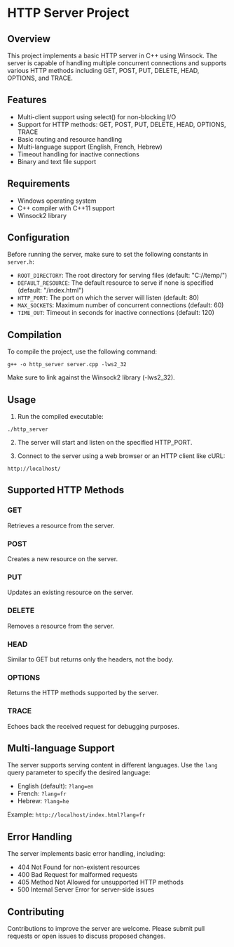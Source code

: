 # HTTP Server Project

## Overview

This project implements a basic HTTP server in C++ using Winsock. The server is capable of handling multiple concurrent connections and supports various HTTP methods including GET, POST, PUT, DELETE, HEAD, OPTIONS, and TRACE.

## Features

- Multi-client support using select() for non-blocking I/O
- Support for HTTP methods: GET, POST, PUT, DELETE, HEAD, OPTIONS, TRACE
- Basic routing and resource handling
- Multi-language support (English, French, Hebrew)
- Timeout handling for inactive connections
- Binary and text file support

## Requirements

- Windows operating system
- C++ compiler with C++11 support
- Winsock2 library

## Configuration

Before running the server, make sure to set the following constants in `server.h`:

- `ROOT_DIRECTORY`: The root directory for serving files (default: "C://temp/")
- `DEFAULT_RESOURCE`: The default resource to serve if none is specified (default: "/index.html")
- `HTTP_PORT`: The port on which the server will listen (default: 80)
- `MAX_SOCKETS`: Maximum number of concurrent connections (default: 60)
- `TIME_OUT`: Timeout in seconds for inactive connections (default: 120)

## Compilation

To compile the project, use the following command:

```
g++ -o http_server server.cpp -lws2_32
```

Make sure to link against the Winsock2 library (-lws2_32).

## Usage

1. Run the compiled executable:

```
./http_server
```

2. The server will start and listen on the specified HTTP_PORT.

3. Connect to the server using a web browser or an HTTP client like cURL:

```
http://localhost/
```

## Supported HTTP Methods

### GET
Retrieves a resource from the server.

### POST
Creates a new resource on the server.

### PUT
Updates an existing resource on the server.

### DELETE
Removes a resource from the server.

### HEAD
Similar to GET but returns only the headers, not the body.

### OPTIONS
Returns the HTTP methods supported by the server.

### TRACE
Echoes back the received request for debugging purposes.

## Multi-language Support

The server supports serving content in different languages. Use the `lang` query parameter to specify the desired language:

- English (default): `?lang=en`
- French: `?lang=fr`
- Hebrew: `?lang=he`

Example: `http://localhost/index.html?lang=fr`

## Error Handling

The server implements basic error handling, including:

- 404 Not Found for non-existent resources
- 400 Bad Request for malformed requests
- 405 Method Not Allowed for unsupported HTTP methods
- 500 Internal Server Error for server-side issues



## Contributing

Contributions to improve the server are welcome. Please submit pull requests or open issues to discuss proposed changes.

